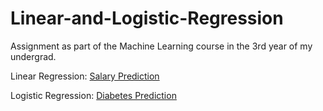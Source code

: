 # Linear-and-Logistic-Regression
Assignment as part of the Machine Learning course in the 3rd year of my undergrad.

Linear Regression: [Salary Prediction](https://github.com/shrutin567/Linear-and-Logistic-Regression/blob/main/Shruti_Linear_Regression_Salary_Prediction.ipynb)

Logistic Regression: [Diabetes Prediction](https://github.com/shrutin567/Linear-and-Logistic-Regression/blob/main/Shruti_Linear_Regression_Salary_Prediction.ipynb)
